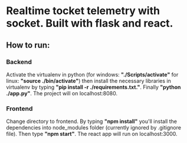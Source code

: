 # Realtime tocket telemetry with socket. Built with flask and react.

## How to run:
### Backend
Activate the virtualenv in python (for windows: **"./Scripts/activate"** for linux: **"source ./bin/activate"**) then install the necessary libraries in virtualenv by typing **"pip install -r ./requirements.txt."**. Finally **"python ./app.py"**. The project will on localhost:8080.

### Frontend
Change directory to frontend. By typing **"npm install"** you'll install the dependencies into node_modules folder (currently ignored by .gitignore file). Then type **"npm start"**. The react app will run on localhost:3000.